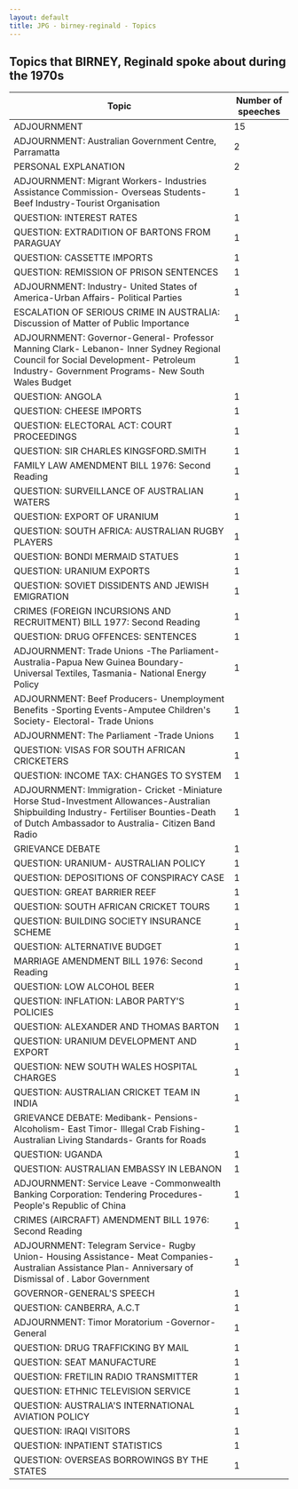 ```yaml
---
layout: default
title: JPG - birney-reginald - Topics
---
```

## Topics that BIRNEY, Reginald spoke about during the 1970s

| Topic | Number of speeches |
|--------------|----------------|
|ADJOURNMENT|15|
|ADJOURNMENT: Australian Government Centre, Parramatta|2|
|PERSONAL EXPLANATION|2|
|ADJOURNMENT: Migrant Workers- Industries Assistance Commission- Overseas Students- Beef Industry-Tourist Organisation|1|
|QUESTION: INTEREST RATES|1|
|QUESTION: EXTRADITION OF BARTONS FROM PARAGUAY|1|
|QUESTION: CASSETTE IMPORTS|1|
|QUESTION: REMISSION OF PRISON SENTENCES|1|
|ADJOURNMENT: Industry- United States of America-Urban Affairs- Political Parties|1|
|ESCALATION OF SERIOUS CRIME IN AUSTRALIA: Discussion of Matter of Public Importance|1|
|ADJOURNMENT: Governor-General- Professor Manning Clark- Lebanon- Inner Sydney Regional Council for Social Development- Petroleum Industry- Government Programs- New South Wales Budget|1|
|QUESTION: ANGOLA|1|
|QUESTION: CHEESE IMPORTS|1|
|QUESTION: ELECTORAL ACT: COURT PROCEEDINGS|1|
|QUESTION: SIR CHARLES KINGSFORD.SMITH|1|
|FAMILY LAW AMENDMENT BILL 1976: Second Reading|1|
|QUESTION: SURVEILLANCE OF AUSTRALIAN WATERS|1|
|QUESTION: EXPORT OF URANIUM|1|
|QUESTION: SOUTH AFRICA: AUSTRALIAN RUGBY PLAYERS|1|
|QUESTION: BONDI MERMAID STATUES|1|
|QUESTION: URANIUM EXPORTS|1|
|QUESTION: SOVIET DISSIDENTS AND JEWISH EMIGRATION|1|
|CRIMES (FOREIGN INCURSIONS AND RECRUITMENT) BILL 1977: Second Reading|1|
|QUESTION: DRUG OFFENCES: SENTENCES|1|
|ADJOURNMENT: Trade Unions -The Parliament- Australia-Papua New Guinea Boundary- Universal Textiles, Tasmania- National Energy Policy|1|
|ADJOURNMENT: Beef Producers- Unemployment Benefits -Sporting Events-Amputee Children's Society- Electoral- Trade Unions|1|
|ADJOURNMENT: The Parliament -Trade Unions|1|
|QUESTION: VISAS FOR SOUTH AFRICAN CRICKETERS|1|
|QUESTION: INCOME TAX: CHANGES TO SYSTEM|1|
|ADJOURNMENT: Immigration- Cricket -Miniature Horse Stud-Investment Allowances-Australian Shipbuilding Industry- Fertiliser Bounties-Death of Dutch Ambassador to Australia- Citizen Band Radio|1|
|GRIEVANCE DEBATE|1|
|QUESTION: URANIUM- AUSTRALIAN POLICY|1|
|QUESTION: DEPOSITIONS OF CONSPIRACY CASE|1|
|QUESTION: GREAT BARRIER REEF|1|
|QUESTION: SOUTH AFRICAN CRICKET TOURS|1|
|QUESTION: BUILDING SOCIETY INSURANCE SCHEME|1|
|QUESTION: ALTERNATIVE BUDGET|1|
|MARRIAGE AMENDMENT BILL 1976: Second Reading|1|
|QUESTION: LOW ALCOHOL BEER|1|
|QUESTION: INFLATION: LABOR PARTY'S POLICIES|1|
|QUESTION: ALEXANDER AND THOMAS BARTON|1|
|QUESTION: URANIUM DEVELOPMENT AND EXPORT|1|
|QUESTION: NEW SOUTH WALES HOSPITAL CHARGES|1|
|QUESTION: AUSTRALIAN CRICKET TEAM IN INDIA|1|
|GRIEVANCE DEBATE: Medibank- Pensions- Alcoholism- East Timor- Illegal Crab Fishing- Australian Living Standards- Grants for Roads|1|
|QUESTION: UGANDA|1|
|QUESTION: AUSTRALIAN EMBASSY IN LEBANON|1|
|ADJOURNMENT: Service Leave -Commonwealth Banking Corporation: Tendering Procedures- People's Republic of China|1|
|CRIMES (AIRCRAFT) AMENDMENT BILL 1976: Second Reading|1|
|ADJOURNMENT: Telegram Service- Rugby Union- Housing Assistance- Meat Companies-Australian Assistance Plan- Anniversary of Dismissal of . Labor Government|1|
|GOVERNOR-GENERAL'S SPEECH|1|
|QUESTION: CANBERRA, A.C.T|1|
|ADJOURNMENT: Timor Moratorium -Governor-General|1|
|QUESTION: DRUG TRAFFICKING BY MAIL|1|
|QUESTION: SEAT MANUFACTURE|1|
|QUESTION: FRETILIN RADIO TRANSMITTER|1|
|QUESTION: ETHNIC TELEVISION SERVICE|1|
|QUESTION: AUSTRALIA'S INTERNATIONAL AVIATION POLICY|1|
|QUESTION: IRAQI VISITORS|1|
|QUESTION: INPATIENT STATISTICS|1|
|QUESTION: OVERSEAS BORROWINGS BY THE STATES|1|
